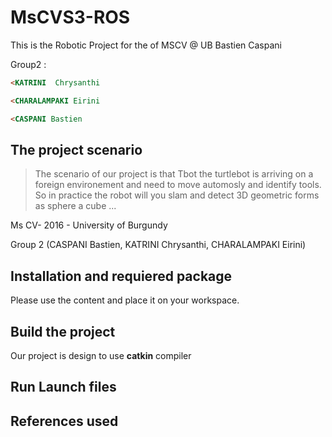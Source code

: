 # MsCVS3-ROS
This is the Robotic Project for the  of MSCV @ UB  Bastien Caspani

Group2 :
 ```html
<KATRINI  Chrysanthi
```
```html
<CHARALAMPAKI Eirini
 ```
 ```html
<CASPANI Bastien
 ``` 

## The project scenario

> The scenario of our project is that Tbot the turtlebot is arriving on a foreign environement and need to move automosly and identify tools.
So in practice the robot will you slam and detect 3D geometric forms as sphere a cube
...
 
 Ms CV- 2016 - University of Burgundy
 
 
 Group 2 (CASPANI Bastien, KATRINI Chrysanthi, CHARALAMPAKI Eirini)

## Installation and requiered package
Please use the content and place it on  your workspace.

## Build the project 

Our project is design to use **catkin** compiler


## Run Launch files 



## References used
